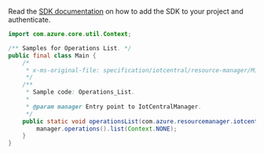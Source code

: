 Read the [SDK documentation](https://github.com/Azure/azure-sdk-for-java/blob/azure-resourcemanager-iotcentral_1.0.0-beta.2/sdk/iotcentral/azure-resourcemanager-iotcentral/README.md) on how to add the SDK to your project and authenticate.

```java
import com.azure.core.util.Context;

/** Samples for Operations List. */
public final class Main {
    /*
     * x-ms-original-file: specification/iotcentral/resource-manager/Microsoft.IoTCentral/stable/2021-06-01/examples/Operations_List.json
     */
    /**
     * Sample code: Operations_List.
     *
     * @param manager Entry point to IotCentralManager.
     */
    public static void operationsList(com.azure.resourcemanager.iotcentral.IotCentralManager manager) {
        manager.operations().list(Context.NONE);
    }
}
```
